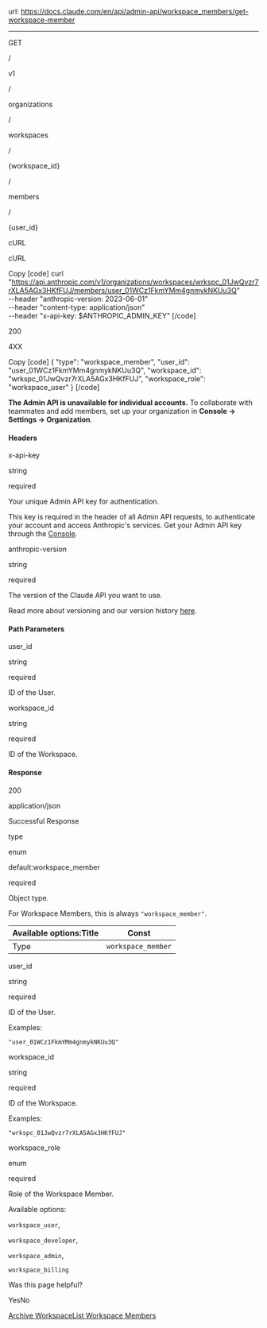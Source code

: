 url: https://docs.claude.com/en/api/admin-api/workspace_members/get-workspace-member

---

GET

/

v1

/

organizations

/

workspaces

/

\{workspace\_id\}

/

members

/

\{user\_id\}

cURL

cURL

Copy
[code]
    curl "https://api.anthropic.com/v1/organizations/workspaces/wrkspc_01JwQvzr7rXLA5AGx3HKfFUJ/members/user_01WCz1FkmYMm4gnmykNKUu3Q" \
      --header "anthropic-version: 2023-06-01" \
      --header "content-type: application/json" \
      --header "x-api-key: $ANTHROPIC_ADMIN_KEY"
[/code]

200

4XX

Copy
[code]
    {
      "type": "workspace_member",
      "user_id": "user_01WCz1FkmYMm4gnmykNKUu3Q",
      "workspace_id": "wrkspc_01JwQvzr7rXLA5AGx3HKfFUJ",
      "workspace_role": "workspace_user"
    }
[/code]

**The Admin API is unavailable for individual accounts.** To collaborate with teammates and add members, set up your organization in **Console → Settings → Organization**.

#### Headers

x-api-key

string

required

Your unique Admin API key for authentication.

This key is required in the header of all Admin API requests, to authenticate your account and access Anthropic's services. Get your Admin API key through the [Console](https://console.anthropic.com/settings/admin-keys).

anthropic-version

string

required

The version of the Claude API you want to use.

Read more about versioning and our version history [here](/api/versioning).

#### Path Parameters

user\_id

string

required

ID of the User.

workspace\_id

string

required

ID of the Workspace.

#### Response

200

application/json

Successful Response

type

enum<string>

default:workspace\_member

required

Object type.

For Workspace Members, this is always `"workspace_member"`.

Available options:Title| Const
---|---
Type| `workspace_member`

user\_id

string

required

ID of the User.

Examples:

`"user_01WCz1FkmYMm4gnmykNKUu3Q"`

workspace\_id

string

required

ID of the Workspace.

Examples:

`"wrkspc_01JwQvzr7rXLA5AGx3HKfFUJ"`

workspace\_role

enum<string>

required

Role of the Workspace Member.

Available options:

`workspace_user`,

`workspace_developer`,

`workspace_admin`,

`workspace_billing`

Was this page helpful?

YesNo

[Archive Workspace](/en/api/admin-api/workspaces/archive-workspace)[List Workspace Members](/en/api/admin-api/workspace_members/list-workspace-members)

